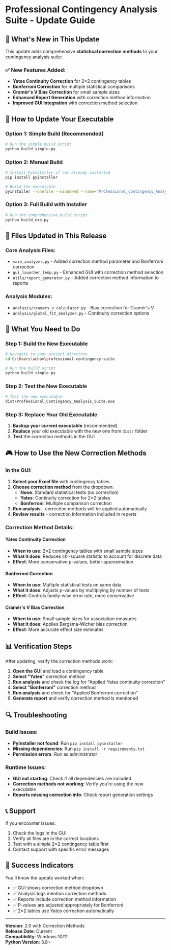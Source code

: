 # Professional Contingency Analysis Suite - Update Guide

## 🎯 What's New in This Update

This update adds comprehensive **statistical correction methods** to your contingency analysis suite:

### ✅ New Features Added:
- **Yates Continuity Correction** for 2×2 contingency tables
- **Bonferroni Correction** for multiple statistical comparisons  
- **Cramér's V Bias Correction** for small sample sizes
- **Enhanced Report Generation** with correction method information
- **Improved GUI Integration** with correction method selection

## 🔧 How to Update Your Executable

### Option 1: Simple Build (Recommended)
```bash
# Run the simple build script
python build_simple.py
```

### Option 2: Manual Build
```bash
# Install PyInstaller if not already installed
pip install pyinstaller

# Build the executable
pyinstaller --onefile --windowed --name="Professional_Contingency_Analysis_Suite" --add-data="config;config" --add-data="templates;templates" --hidden-import=pandas --hidden-import=numpy --hidden-import=scipy --hidden-import=matplotlib --hidden-import=tkinter --hidden-import=PIL --hidden-import=jinja2 --hidden-import=openpyxl gui_launcher_temp.py
```

### Option 3: Full Build with Installer
```bash
# Run the comprehensive build script
python build_exe.py
```

## 📁 Files Updated in This Release

### Core Analysis Files:
- `main_analyzer.py` - Added correction method parameter and Bonferroni correction
- `gui_launcher_temp.py` - Enhanced GUI with correction method selection
- `utils/report_generator.py` - Added correction method information to reports

### Analysis Modules:
- `analysis/cramers_v_calculator.py` - Bias correction for Cramér's V
- `analysis/global_fit_analyzer.py` - Continuity correction options

## 🚀 What You Need to Do

### Step 1: Build the New Executable
```bash
# Navigate to your project directory
cd C:\Users\achav\professional-contingency-suite

# Run the build script
python build_simple.py
```

### Step 2: Test the New Executable
```bash
# Test the new executable
dist\Professional_Contingency_Analysis_Suite.exe
```

### Step 3: Replace Your Old Executable
1. **Backup your current executable** (recommended)
2. **Replace** your old executable with the new one from `dist/` folder
3. **Test** the correction methods in the GUI

## 🎮 How to Use the New Correction Methods

### In the GUI:
1. **Select your Excel file** with contingency tables
2. **Choose correction method** from the dropdown:
   - **None**: Standard statistical tests (no correction)
   - **Yates**: Continuity correction for 2×2 tables
   - **Bonferroni**: Multiple comparison correction
3. **Run analysis** - correction methods will be applied automatically
4. **Review results** - correction information included in reports

### Correction Method Details:

#### Yates Continuity Correction
- **When to use**: 2×2 contingency tables with small sample sizes
- **What it does**: Reduces chi-square statistic to account for discrete data
- **Effect**: More conservative p-values, better approximation

#### Bonferroni Correction  
- **When to use**: Multiple statistical tests on same data
- **What it does**: Adjusts p-values by multiplying by number of tests
- **Effect**: Controls family-wise error rate, more conservative

#### Cramér's V Bias Correction
- **When to use**: Small sample sizes for association measures
- **What it does**: Applies Bergsma-Wicher bias correction
- **Effect**: More accurate effect size estimates

## 📊 Verification Steps

After updating, verify the correction methods work:

1. **Open the GUI** and load a contingency table
2. **Select "Yates"** correction method
3. **Run analysis** and check the log for "Applied Yates continuity correction"
4. **Select "Bonferroni"** correction method  
5. **Run analysis** and check for "Applied Bonferroni correction"
6. **Generate report** and verify correction method is mentioned

## 🔍 Troubleshooting

### Build Issues:
- **PyInstaller not found**: Run `pip install pyinstaller`
- **Missing dependencies**: Run `pip install -r requirements.txt`
- **Permission errors**: Run as administrator

### Runtime Issues:
- **GUI not starting**: Check if all dependencies are included
- **Correction methods not working**: Verify you're using the new executable
- **Reports missing correction info**: Check report generation settings

## 📞 Support

If you encounter issues:
1. Check the logs in the GUI
2. Verify all files are in the correct locations
3. Test with a simple 2×2 contingency table first
4. Contact support with specific error messages

## 🎉 Success Indicators

You'll know the update worked when:
- ✅ GUI shows correction method dropdown
- ✅ Analysis logs mention correction methods
- ✅ Reports include correction method information
- ✅ P-values are adjusted appropriately for Bonferroni
- ✅ 2×2 tables use Yates correction automatically

---

**Version**: 2.0 with Correction Methods  
**Release Date**: Current  
**Compatibility**: Windows 10/11  
**Python Version**: 3.8+ 